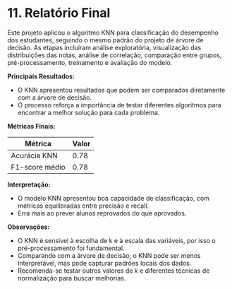 # 11. Relatório Final

Este projeto aplicou o algoritmo KNN para classificação do desempenho dos estudantes, seguindo o mesmo padrão do projeto de árvore de decisão. As etapas incluíram análise exploratória, visualização das distribuições das notas, análise de correlação, comparação entre grupos, pré-processamento, treinamento e avaliação do modelo.

**Principais Resultados:**
- O KNN apresentou resultados que podem ser comparados diretamente com a árvore de decisão.
- O processo reforça a importância de testar diferentes algoritmos para encontrar a melhor solução para cada problema.

**Métricas Finais:**

| Métrica         | Valor |
|-----------------|-------|
| Acurácia KNN    | 0.78  |
| F1-score médio  | 0.78  |

**Interpretação:**
- O modelo KNN apresentou boa capacidade de classificação, com métricas equilibradas entre precisão e recall.
- Erra mais ao prever alunos reprovados do que aprovados.

**Observações:**
- O KNN é sensível à escolha de k e à escala das variáveis, por isso o pré-processamento foi fundamental.
- Comparando com a árvore de decisão, o KNN pode ser menos interpretável, mas pode capturar padrões locais dos dados.
- Recomenda-se testar outros valores de k e diferentes técnicas de normalização para buscar melhorias.
